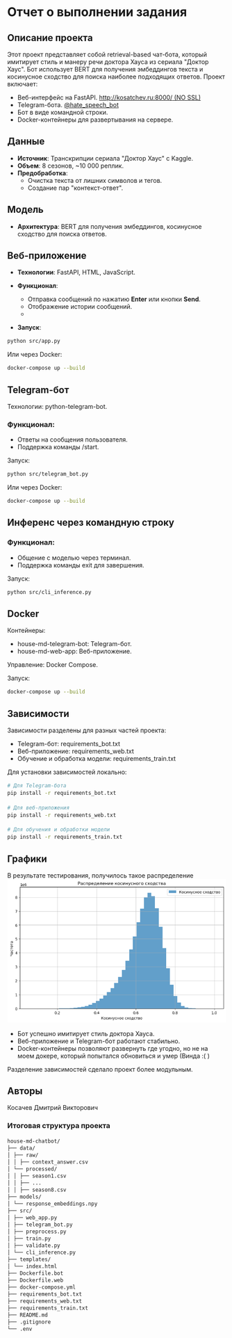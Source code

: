 # Отчет о выполнении задания

## Описание проекта

Этот проект представляет собой retrieval-based чат-бота, который имитирует стиль и манеру речи доктора Хауса из сериала "Доктор Хаус". Бот использует BERT для получения эмбеддингов текста и косинусное сходство для поиска наиболее подходящих ответов. Проект включает:

- Веб-интерфейс на FastAPI. [http://kosatchev.ru:8000/ (NO SSL)](http://kosatchev.ru:8000/)
- Telegram-бота. [@hate_speech_bot](https://t.me/Hate_speech_bot)
- Бот в виде командной строки.
- Docker-контейнеры для развертывания на сервере.

## Данные

- **Источник**: Транскрипции сериала "Доктор Хаус" с Kaggle.
- **Объем**: 8 сезонов, ~10 000 реплик.
- **Предобработка**:
  - Очистка текста от лишних символов и тегов.
  - Создание пар "контекст-ответ".

## Модель

- **Архитектура**: BERT для получения эмбеддингов, косинусное сходство для поиска ответов.

## Веб-приложение

- **Технологии**: FastAPI, HTML, JavaScript.
- **Функционал**:

  - Отправка сообщений по нажатию **Enter** или кнопки **Send**.
  - Отображение истории сообщений.
  - 
- **Запуск**:
```bash
python src/app.py
```

Или через Docker:

```bash
docker-compose up --build
```


## Telegram-бот

Технологии: python-telegram-bot.

### Функционал:

- Ответы на сообщения пользователя.
- Поддержка команды /start.

Запуск:
```bash
python src/telegram_bot.py
```

Или через Docker:
```bash
docker-compose up --build
```

## Инференс через командную строку

### Функционал:

- Общение с моделью через терминал.
- Поддержка команды exit для завершения.

Запуск:
```bash
python src/cli_inference.py
```

## Docker

Контейнеры:

- house-md-telegram-bot: Telegram-бот.
- house-md-web-app: Веб-приложение.

Управление: Docker Compose.

Запуск:
```bash
docker-compose up --build
```

## Зависимости

Зависимости разделены для разных частей проекта:

* Telegram-бот: requirements_bot.txt
* Веб-приложение: requirements_web.txt
* Обучение и обработка модели: requirements_train.txt

Для установки зависимостей локально:

```bash
# Для Telegram-бота
pip install -r requirements_bot.txt

# Для веб-приложения
pip install -r requirements_web.txt

# Для обучения и обработки модели
pip install -r requirements_train.txt
```

## Графики
В результате тестирования, получилось такое распределение
![Описание графика](images/similarities.png)


- Бот успешно имитирует стиль доктора Хауса.
- Веб-приложение и Telegram-бот работают стабильно.
- Docker-контейнеры позволяют развернуть где угодно, но не на моем докере, который попытался обновиться и умер (Винда :( )

Разделение зависимостей сделало проект более модульным.

## Авторы

Косачев Дмитрий Викторович


### **Итоговая структура проекта**
```
house-md-chatbot/
├── data/
│ ├── raw/
│ │ ├── context_answer.csv
│ └── processed/
│ │ ├── season1.csv
│ │ ├── ...
│ │ ├── season8.csv
├── models/
│ └── response_embeddings.npy
├── src/
│ ├── web_app.py
│ ├── telegram_bot.py
│ ├── preprocess.py
│ ├── train.py
│ ├── validate.py
│ └── cli_inference.py
├── templates/
│ └── index.html
├── Dockerfile.bot
├── Dockerfile.web
├── docker-compose.yml
├── requirements_bot.txt
├── requirements_web.txt
├── requirements_train.txt
├── README.md
├── .gitignore
└── .env
```